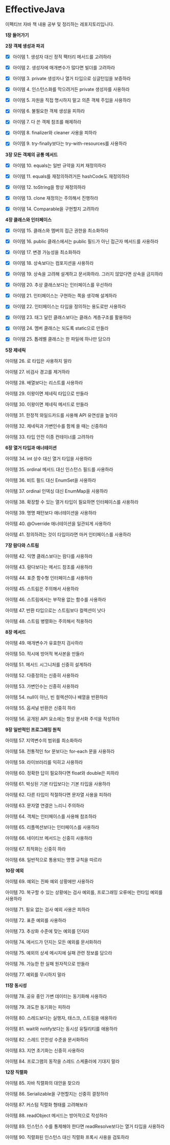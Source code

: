 # EffectiveJava
이펙티브 자바 책 내용 공부 및 정리하는 레포지토리입니다.

**1장 들어가기**

**2장 객체 생성과 파괴**

- [x] 아이템 1. 생성자 대신 정적 팩터리 메서드를 고려하라

- [x] 아이템 2. 생성자에 매개변수가 많다면 빌더를 고려하라

- [x] 아이템 3. private 생성자나 열거 타입으로 싱글턴임을 보증하라

- [x] 아이템 4. 인스턴스화를 막으려거든 private 생성자를 사용하라

- [x] 아이템 5. 자원을 직접 명시하지 말고 의존 객체 주입을 사용하라

- [x] 아이템 6. 불필요한 객체 생성을 피하라

- [x] 아이템 7. 다 쓴 객체 참조를 해제하라

- [x] 아이템 8. finalizer와 cleaner 사용을 피하라

- [x] 아이템 9. try-finally보다는 try-with-resources를 사용하라

**3장 모든 객체의 공통 메서드**

- [x] 아이템 10. equals는 일반 규약을 지켜 재정의하라

- [x] 아이템 11. equals를 재정의하려거든 hashCode도 재정의하라

- [x] 아이템 12. toString을 항상 재정의하라

- [x] 아이템 13. clone 재정의는 주의해서 진행하라

- [x] 아이템 14. Comparable을 구현할지 고려하라

**4장 클래스와 인터페이스**

- [x] 아이템 15. 클래스와 멤버의 접근 권한을 최소화하라

- [x] 아이템 16. public 클래스에서는 public 필드가 아닌 접근자 메서드를 사용하라

- [x] 아이템 17. 변경 가능성을 최소화하라

- [x] 아이템 18. 상속보다는 컴포지션을 사용하라

- [x] 아이템 19. 상속을 고려해 설계하고 문서화하라. 그러지 않았다면 상속을 금지하라

- [x] 아이템 20. 추상 클래스보다는 인터페이스를 우선하라

- [x] 아이템 21. 인터페이스는 구현하는 쪽을 생각해 설계하라

- [x] 아이템 22. 인터페이스는 타입을 정의하는 용도로만 사용하라

- [x] 아이템 23. 태그 달린 클래스보다는 클래스 계층구조를 활용하라

- [x] 아이템 24. 멤버 클래스는 되도록 static으로 만들라

- [x] 아이템 25. 톱레벨 클래스는 한 파일에 하나만 담으라

**5장 제네릭**

아이템 26. 로 타입은 사용하지 말라

아이템 27. 비검사 경고를 제거하라

아이템 28. 배열보다는 리스트를 사용하라

아이템 29. 이왕이면 제네릭 타입으로 만들라

아이템 30. 이왕이면 제네릭 메서드로 만들라

아이템 31. 한정적 와일드카드를 사용해 API 유연성을 높이라

아이템 32. 제네릭과 가변인수를 함께 쓸 때는 신중하라

아이템 33. 타입 안전 이종 컨테이너를 고려하라

**6장 열거 타입과 애너테이션**

아이템 34. int 상수 대신 열거 타입을 사용하라

아이템 35. ordinal 메서드 대신 인스턴스 필드를 사용하라

아이템 36. 비트 필드 대신 EnumSet을 사용하라

아이템 37. ordinal 인덱싱 대신 EnumMap을 사용하라

아이템 38. 확장할 수 있는 열거 타입이 필요하면 인터페이스를 사용하라

아이템 39. 명명 패턴보다 애너테이션을 사용하라

아이템 40. @Override 애너테이션을 일관되게 사용하라

아이템 41. 정의하려는 것이 타입이라면 마커 인터페이스를 사용하라

**7장 람다와 스트림**

아이템 42. 익명 클래스보다는 람다를 사용하라

아이템 43. 람다보다는 메서드 참조를 사용하라

아이템 44. 표준 함수형 인터페이스를 사용하라

아이템 45. 스트림은 주의해서 사용하라

아이템 46. 스트림에서는 부작용 없는 함수를 사용하라

아이템 47. 반환 타입으로는 스트림보다 컬렉션이 낫다

아이템 48. 스트림 병렬화는 주의해서 적용하라

**8장 메서드**

아이템 49. 매개변수가 유효한지 검사하라

아이템 50. 적시에 방어적 복사본을 만들라

아이템 51. 메서드 시그니처를 신중히 설계하라

아이템 52. 다중정의는 신중히 사용하라

아이템 53. 가변인수는 신중히 사용하라

아이템 54. null이 아닌, 빈 컬렉션이나 배열을 반환하라

아이템 55. 옵셔널 반환은 신중히 하라

아이템 56. 공개된 API 요소에는 항상 문서화 주석을 작성하라

**9장 일반적인 프로그래밍 원칙**

아이템 57. 지역변수의 범위를 최소화하라

아이템 58. 전통적인 for 문보다는 for-each 문을 사용하라

아이템 59. 라이브러리를 익히고 사용하라

아이템 60. 정확한 답이 필요하다면 float와 double은 피하라

아이템 61. 박싱된 기본 타입보다는 기본 타입을 사용하라

아이템 62. 다른 타입이 적절하다면 문자열 사용을 피하라

아이템 63. 문자열 연결은 느리니 주의하라

아이템 64. 객체는 인터페이스를 사용해 참조하라

아이템 65. 리플렉션보다는 인터페이스를 사용하라

아이템 66. 네이티브 메서드는 신중히 사용하라

아이템 67. 최적화는 신중히 하라

아이템 68. 일반적으로 통용되는 명명 규칙을 따르라

**10장 예외**

아이템 69. 예외는 진짜 예외 상황에만 사용하라

아이템 70. 복구할 수 있는 상황에는 검사 예외를, 프로그래밍 오류에는 런타임 예외를 사용하라

아이템 71. 필요 없는 검사 예외 사용은 피하라

아이템 72. 표준 예외를 사용하라

아이템 73. 추상화 수준에 맞는 예외를 던지라

아이템 74. 메서드가 던지는 모든 예외를 문서화하라

아이템 75. 예외의 상세 메시지에 실패 관련 정보를 담으라

아이템 76. 가능한 한 실패 원자적으로 만들라

아이템 77. 예외를 무시하지 말라

**11장 동시성**

아이템 78. 공유 중인 가변 데이터는 동기화해 사용하라

아이템 79. 과도한 동기화는 피하라

아이템 80. 스레드보다는 실행자, 태스크, 스트림을 애용하라

아이템 81. wait와 notify보다는 동시성 유틸리티를 애용하라

아이템 82. 스레드 안전성 수준을 문서화하라

아이템 83. 지연 초기화는 신중히 사용하라

아이템 84. 프로그램의 동작을 스레드 스케줄러에 기대지 말라

**12장 직렬화**

아이템 85. 자바 직렬화의 대안을 찾으라

아이템 86. Serializable을 구현할지는 신중히 결정하라

아이템 87. 커스텀 직렬화 형태를 고려해보라

아이템 88. readObject 메서드는 방어적으로 작성하라

아이템 89. 인스턴스 수를 통제해야 한다면 readResolve보다는 열거 타입을 사용하라

아이템 90. 직렬화된 인스턴스 대신 직렬화 프록시 사용을 검토하라
